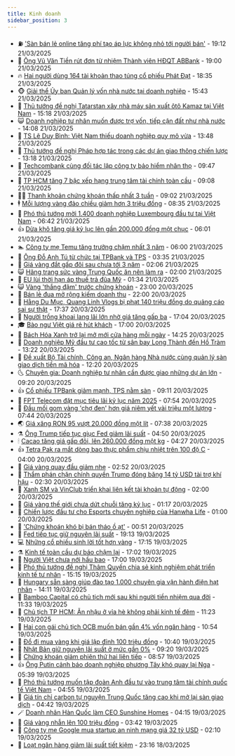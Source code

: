 ```yaml
---
title: Kinh doanh
sidebar_position: 3
---
```


<!-- vnexpress-kinh-doanh:START -->
- ⛽️ [&#39;Sàn bán lẻ online tăng phí tạo áp lực không nhỏ tới người bán&#39;](https://vnexpress.net/san-ban-le-online-tang-phi-tao-ap-luc-khong-nho-toi-nguoi-ban-4864371.html) - 19:12 21/03/2025
- 🐲 [Ông Vũ Văn Tiền rút đơn từ nhiệm Thành viên HĐQT ABBank](https://vnexpress.net/ong-vu-van-tien-rut-don-tu-nhiem-thanh-vien-hdqt-abbank-4864414.html) - 19:00 21/03/2025
- 🔥 [Hai người dùng 164 tài khoản thao túng cổ phiếu Phát Đạt](https://vnexpress.net/hai-nguoi-dung-164-tai-khoan-thao-tung-co-phieu-phat-dat-4864411.html) - 18:35 21/03/2025
- 🐵 [Giải thể Ủy ban Quản lý vốn nhà nước tại doanh nghiệp](https://vnexpress.net/giai-the-uy-ban-quan-ly-von-nha-nuoc-tai-doanh-nghiep-4864399.html) - 15:43 21/03/2025
- 🦅 [Thủ tướng đề nghị Tatarstan xây nhà máy sản xuất ôtô Kamaz tại Việt Nam](https://vnexpress.net/thu-tuong-de-nghi-tatarstan-xay-nha-may-san-xuat-oto-kamaz-tai-viet-nam-4864391.html) - 15:18 21/03/2025
- 😺 [Doanh nghiệp tư nhân muốn được trợ vốn, tiếp cận đất như nhà nước](https://vnexpress.net/doanh-nghiep-tu-nhan-muon-duoc-tro-von-tiep-can-dat-nhu-nha-nuoc-4864351.html) - 14:08 21/03/2025
- 🤩 [TS Lê Duy Bình: Việt Nam thiếu doanh nghiệp quy mô vừa](https://vnexpress.net/ts-le-duy-binh-viet-nam-thieu-doanh-nghiep-quy-mo-vua-4864184.html) - 13:48 21/03/2025
- 🌮 [Thủ tướng đề nghị Pháp hợp tác trong các dự án giao thông chiến lược](https://vnexpress.net/thu-tuong-de-nghi-phap-hop-tac-trong-cac-du-an-giao-thong-chien-luoc-4864346.html) - 13:18 21/03/2025
- 🧰 [Techcombank cùng đối tác lập công ty bảo hiểm nhân thọ](https://vnexpress.net/techcombank-cung-doi-tac-lap-cong-ty-bao-hiem-nhan-tho-4864303.html) - 09:47 21/03/2025
- 🤔 [TP HCM tăng 7 bậc xếp hạng trung tâm tài chính toàn cầu](https://vnexpress.net/tp-hcm-tang-7-bac-xep-hang-trung-tam-tai-chinh-toan-cau-4864211.html) - 09:08 21/03/2025
- 🧑‍💻 [Thanh khoản chứng khoán thấp nhất 3 tuần](https://vnexpress.net/thanh-khoan-chung-khoan-thap-nhat-3-tuan-4864289.html) - 09:02 21/03/2025
- 🕴 [Mỗi lượng vàng đảo chiều giảm hơn 3 triệu đồng](https://vnexpress.net/moi-luong-vang-dao-chieu-giam-toi-3-trieu-4864249.html) - 08:35 21/03/2025
- 🦩 [Phó thủ tướng mời 1.400 doanh nghiệp Luxembourg đầu tư tại Việt Nam](https://vnexpress.net/pho-thu-tuong-moi-1-400-doanh-nghiep-luxembourg-dau-tu-tai-viet-nam-4864170.html) - 06:42 21/03/2025
- 👍 [Dừa khô tăng giá kỷ lục lên gần 200.000 đồng một chục](https://vnexpress.net/dua-kho-tang-gia-ky-luc-len-gan-200-000-dong-mot-chuc-4863889.html) - 06:01 21/03/2025
- 🏊 [Công ty mẹ Temu tăng trưởng chậm nhất 3 năm](https://vnexpress.net/cong-ty-me-temu-tang-truong-cham-nhat-3-nam-4864107.html) - 06:00 21/03/2025
- 🤡 [Ông Đỗ Anh Tú từ chức tại TPBank và TPS](https://vnexpress.net/ong-do-anh-tu-tu-chuc-tai-tpbank-va-tps-4864073.html) - 03:35 21/03/2025
- 👀 [Giá vàng đắt gấp đôi sau chưa tới 3 năm](https://vnexpress.net/mat-bao-lau-de-vang-len-gap-doi-4863965.html) - 02:06 21/03/2025
- 😺 [Hãng trang sức vàng Trung Quốc ăn nên làm ra](https://vnexpress.net/hang-trang-suc-vang-trung-quoc-an-nen-lam-ra-4863753.html) - 02:00 21/03/2025
- 🦣 [EU lùi thời hạn áp thuế trả đũa Mỹ](https://vnexpress.net/eu-lui-thoi-han-ap-thue-tra-dua-my-4863984.html) - 01:34 21/03/2025
- 😺 [Vàng &#39;thắng đậm&#39; trước chứng khoán](https://vnexpress.net/vang-thang-dam-truoc-chung-khoan-4863700.html) - 23:00 20/03/2025
- 💼 [Bán lẻ đua mở rộng kiếm doanh thu](https://vnexpress.net/ban-le-dua-mo-rong-kiem-doanh-thu-4863434.html) - 22:00 20/03/2025
- 🤗 [Hằng Du Mục, Quang Linh Vlogs bị phạt 140 triệu đồng do quảng cáo sai sự thật](https://vnexpress.net/hang-du-muc-quang-linh-vlogs-bi-phat-140-trieu-dong-do-quang-cao-sai-su-that-4863960.html) - 17:37 20/03/2025
- 👀 [Người trồng khoai lang lãi lớn nhờ giá tăng gấp ba](https://vnexpress.net/nguoi-trong-khoai-lang-lai-lon-nho-gia-tang-gap-ba-4862369.html) - 17:04 20/03/2025
- 🎓 [Bào ngư Việt giá rẻ hút khách](https://vnexpress.net/bao-ngu-viet-gia-re-hut-khach-4863637.html) - 17:00 20/03/2025
- 🗽 [Bách Hóa Xanh trở lại mở mới cửa hàng mỗi ngày](https://vnexpress.net/bach-hoa-xanh-tro-lai-mo-moi-cua-hang-moi-ngay-4863919.html) - 14:25 20/03/2025
- 🚀 [Doanh nghiệp Mỹ đầu tư cao tốc từ sân bay Long Thành đến Hồ Tràm](https://vnexpress.net/doanh-nghiep-my-dau-tu-cao-toc-tu-san-bay-long-thanh-den-ho-tram-4863912.html) - 13:22 20/03/2025
- 🤗 [Đề xuất Bộ Tài chính, Công an, Ngân hàng Nhà nước cùng quản lý sàn giao dịch tiền mã hóa](https://vnexpress.net/de-xuat-bo-tai-chinh-cong-an-ngan-hang-nha-nuoc-cung-quan-ly-san-giao-dich-tien-ma-hoa-4863897.html) - 12:20 20/03/2025
- 🌜 [Chuyên gia: Doanh nghiệp tư nhân cần được giao những dự án lớn](https://vnexpress.net/chuyen-gia-doanh-nghiep-tu-nhan-can-duoc-giao-nhung-du-an-lon-4863709.html) - 09:20 20/03/2025
- 👍 [Cổ phiếu TPBank giảm mạnh, TPS nằm sàn](https://vnexpress.net/co-phieu-tpbank-giam-manh-tps-nam-san-4863819.html) - 09:11 20/03/2025
- 🤖 [FPT Telecom đặt mục tiêu lãi kỷ lục năm 2025](https://vnexpress.net/fpt-telecom-dat-muc-tieu-lai-ky-luc-nam-2025-4863770.html) - 07:54 20/03/2025
- 🫣 [Đầu mối gom vàng &#39;chợ đen&#39; hơn giá niêm yết vài triệu một lượng](https://vnexpress.net/dau-moi-gom-vang-cho-den-hon-gia-niem-yet-vai-trieu-mot-luong-4863319.html) - 07:44 20/03/2025
- 🌏 [Giá xăng RON 95 vượt 20.000 đồng một lít](https://vnexpress.net/gia-xang-moi-nhat-hom-nay-20-3-4863714.html) - 07:38 20/03/2025
- ⚗️ [Ông Trump tiếp tục giục Fed giảm lãi suất](https://vnexpress.net/ong-trump-tiep-tuc-giuc-fed-giam-lai-suat-4863593.html) - 04:50 20/03/2025
- 🕯 [Cacao tăng giá gấp đôi, lên 260.000 đồng một kg](https://vnexpress.net/cacao-tang-gia-gap-doi-len-260-000-dong-mot-kg-4863501.html) - 04:27 20/03/2025
- 👍 [Tetra Pak ra mắt dòng bao thực phẩm chịu nhiệt trên 100 độ C](https://vnexpress.net/tetra-pak-ra-mat-dong-bao-thuc-pham-chiu-nhiet-tren-100-do-c-4862598.html) - 04:00 20/03/2025
- 🤠 [Giá vàng quay đầu giảm nhẹ](https://vnexpress.net/nhan-tron-len-gan-101-trieu-moi-luong-4863580.html) - 02:52 20/03/2025
- 🌊 [Thẩm phán chặn chính quyền Trump đóng băng 14 tỷ USD tài trợ khí hậu](https://vnexpress.net/tham-phan-chan-chinh-quyen-trump-dong-bang-14-ty-usd-tai-tro-khi-hau-4863572.html) - 02:30 20/03/2025
- 🌈 [Xanh SM và VinClub triển khai liên kết tài khoản tự động](https://vnexpress.net/xanh-sm-va-vinclub-trien-khai-lien-ket-tai-khoan-tu-dong-4863484.html) - 02:00 20/03/2025
- 🥳 [Giá vàng thế giới chưa dứt chuỗi tăng kỷ lục](https://vnexpress.net/gia-vang-the-gioi-chua-dut-chuoi-tang-ky-luc-4863523.html) - 01:17 20/03/2025
- 🐻 [Chiến lược đầu tư cho Esports chuyên nghiệp của Hanwha Life](https://vnexpress.net/chien-luoc-dau-tu-cho-esports-chuyen-nghiep-cua-hanwha-life-4863443.html) - 01:00 20/03/2025
- 💫 [&#39;Chứng khoán khó bị bán tháo ồ ạt&#39;](https://vnexpress.net/chung-khoan-kho-bi-ban-thao-o-at-4863525.html) - 00:51 20/03/2025
- 🤩 [Fed tiếp tục giữ nguyên lãi suất](https://vnexpress.net/fed-tiep-tuc-giu-nguyen-lai-suat-4863499.html) - 19:13 19/03/2025
- 💻 [Những cổ phiếu sinh lời tốt hơn vàng](https://vnexpress.net/nhung-co-phieu-sinh-loi-tot-hon-vang-4863358.html) - 17:15 19/03/2025
- ⚗️ [Kinh tế toàn cầu dự báo chậm lại](https://vnexpress.net/kinh-te-toan-cau-du-bao-cham-lai-4863406.html) - 17:02 19/03/2025
- 🌈 [Người Việt chưa nới hầu bao](https://vnexpress.net/nguoi-viet-chua-noi-hau-bao-4862891.html) - 17:00 19/03/2025
- 🌝 [Phó thủ tướng đề nghị Thâm Quyến chia sẻ kinh nghiệm phát triển kinh tế tư nhân](https://vnexpress.net/pho-thu-tuong-de-nghi-tham-quyen-chia-se-kinh-nghiem-phat-trien-kinh-te-tu-nhan-4863468.html) - 15:15 19/03/2025
- 🥸 [Hungary sẵn sàng giúp đào tạo 1.000 chuyên gia vận hành điện hạt nhân](https://vnexpress.net/hungary-san-sang-giup-dao-tao-1-000-chuyen-gia-van-hanh-dien-hat-nhan-4863452.html) - 14:11 19/03/2025
- 🦆 [Bamboo Capital có chủ tịch mới sau khi người tiền nhiệm qua đời](https://vnexpress.net/bamboo-capital-co-chu-tich-moi-sau-khi-nguoi-tien-nhiem-qua-doi-4863429.html) - 11:33 19/03/2025
- 🌋 [Chủ tịch TP HCM: Ăn nhậu ở vỉa hè không phải kinh tế đêm](https://vnexpress.net/chu-tich-tp-hcm-an-nhau-o-via-he-khong-phai-kinh-te-dem-4863412.html) - 11:23 19/03/2025
- 🦍 [Hai con gái chủ tịch OCB muốn bán gần 4% vốn ngân hàng](https://vnexpress.net/hai-con-gai-chu-tich-ocb-muon-ban-gan-4-von-ngan-hang-4863414.html) - 10:54 19/03/2025
- 🤔 [Đổ đi mua vàng khi giá lập đỉnh 100 triệu đồng](https://vnexpress.net/do-di-mua-vang-khi-gia-lap-dinh-100-trieu-dong-4863376.html) - 10:40 19/03/2025
- 🧰 [Nhật Bản giữ nguyên lãi suất ở mức gần 0%](https://vnexpress.net/nhat-ban-giu-nguyen-lai-suat-o-muc-gan-0-4863320.html) - 09:20 19/03/2025
- 🌝 [Chứng khoán giảm phiên thứ hai liên tiếp](https://vnexpress.net/chung-khoan-giam-phien-thu-hai-lien-tiep-4863355.html) - 08:57 19/03/2025
- 👍 [Ông Putin cảnh báo doanh nghiệp phương Tây khó quay lại Nga](https://vnexpress.net/ong-putin-canh-bao-doanh-nghiep-phuong-tay-kho-quay-lai-nga-4863113.html) - 05:39 19/03/2025
- 🗽 [Phó thủ tướng muốn tập đoàn Anh đầu tư vào trung tâm tài chính quốc tế Việt Nam](https://vnexpress.net/pho-thu-tuong-muon-tap-doan-anh-dau-tu-vao-trung-tam-tai-chinh-quoc-te-viet-nam-4863214.html) - 04:55 19/03/2025
- 🐎 [Giá tín chỉ carbon tự nguyện Trung Quốc tăng cao khi mở lại sàn giao dịch](https://vnexpress.net/gia-tin-chi-carbon-tu-nguyen-trung-quoc-tang-cao-khi-mo-lai-san-giao-dich-4863128.html) - 04:42 19/03/2025
- 🪄 [Doanh nhân Hàn Quốc làm CEO Sunshine Homes](https://vnexpress.net/doanh-nhan-han-quoc-lam-ceo-sunshine-homes-4863114.html) - 04:15 19/03/2025
- 🎊 [Giá vàng nhẫn lên 100 triệu đồng](https://vnexpress.net/vang-nhan-tron-gan-can-moc-100-trieu-dong-4863153.html) - 03:42 19/03/2025
- 🗽 [Công ty mẹ Google mua startup an ninh mạng giá 32 tỷ USD](https://vnexpress.net/cong-ty-me-google-mua-startup-an-ninh-mang-gia-32-ty-usd-4863038.html) - 02:10 19/03/2025
- 🦩 [Loạt ngân hàng giảm lãi suất tiết kiệm](https://vnexpress.net/loat-ngan-hang-giam-lai-suat-tiet-kiem-4863026.html) - 23:16 18/03/2025<!-- vnexpress-kinh-doanh:END -->

